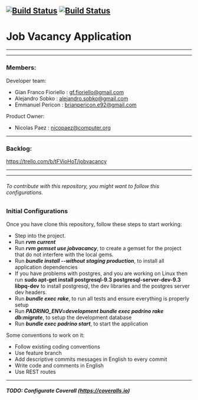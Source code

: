 [![Build Status](https://snap-ci.com/nicopaez/job-vacancy/branch/develop/build_image)](https://snap-ci.com/nicopaez/job-vacancy/branch/develop) [![Build Status](https://travis-ci.org/GianFF/Jobvacancy.svg?branch=master)](https://travis-ci.org/GianFF/Jobvacancy)
---

Job Vacancy Application
=======================

---

___
### Members:

Developer team:
* Gian Franco Fioriello : gf.fioriello@gmail.com
* Alejandro Sobko : alejandro.sobko@gmail.com
* Emmanuel Pericon : brianpericon.e92@gmail.com

Product Owner:
* Nicolas Paez : nicopaez@computer.org

---

### Backlog:
https://trello.com/b/tFVioHoT/jobvacancy

___

---
###### To contribute with this repository, you might want to follow this configurations.


### Initial Configurations
Once you have clone this repository, follow these steps to start working:

* Step into the project.
* Run **_rvm current_**
* Run **_rvm gemset use jobvacancy_**, to create a gemset for the project that do not interfere with the local gems.
* Run **_bundle install --without staging production_**, to install all application dependencies
* If you have problems with postgres, and you are working on Linux then run **sudo apt-get install postgresql-9.3 postgresql-server-dev-9.3 libpq-dev** to install postgresql, the dev libraries and the postgres server dev headers.
* Run **_bundle exec rake_**, to run all tests and ensure everything is properly setup
* Run **_PADRINO_ENV=development bundle exec padrino rake db:migrate_**, to setup the development database
* Run **_bundle exec padrino start_**, to start the application

Some conventions to work on it:

* Follow existing coding conventions
* Use feature branch
* Add descriptive commits messages in English to every commit
* Write code and comments in English
* Use REST routes

---

##### TODO: Configurate Coverall (https://coveralls.io)